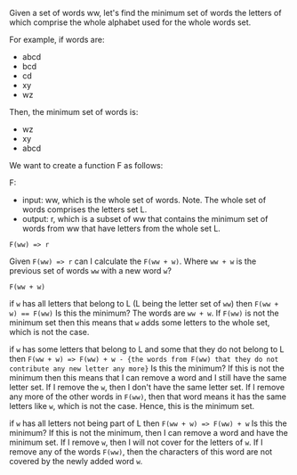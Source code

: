 Given a set of words ww, let's find the minimum set of words the letters of which comprise the whole
alphabet used for the whole words set.

For example, if words are:

- abcd
- bcd
- cd
- xy
- wz

Then, the minimum set of words is:

- wz
- xy
- abcd

We want to create a function F as follows: 

F: 

- input: ww, which is the whole set of words. Note. The whole set of words comprises the letters set L.
- output: r, which is a subset of ww that contains the minimum set of words from ww that have letters from the whole set L.
                     
`F(ww) => r`

Given `F(ww) => r` can I calculate the `F(ww + w)`. Where `ww + w` is the previous set of words `ww` with a new word `w`?

`F(ww + w)`
 
if `w` has all letters that belong to L (L being the letter set of `ww`)
   then `F(ww + w) == F(ww)`
   Is this the minimum?
   The words are `ww + w`. If `F(ww)` is not the minimum set then this means that 
   `w` adds some letters to the whole set, which is not the case.
   
if `w` has some letters that belong to L and some that they do not belong to L
   then `F(ww + w) => F(ww) + w - {the words from F(ww) that they do not contribute any new letter any more}`
   Is this the minimum? If this is not the minimum then this means that I can remove
   a word and I still have the same letter set. If I remove the `w`, then I don't have the
   same letter set. If I remove any more of the other words in `F(ww)`, then that word means it has the
   same letters like `w`, which is not the case. Hence, this is the minimum set.
   
if `w` has all letters not being part of L
   then `F(ww + w) => F(ww) + w`
   Is this the minimum? If this is not the minimum, then I can remove a word and have the minimum
   set. If I remove `w`, then I will not cover for the letters of `w`. If I remove any of the words
   `F(ww)`, then the characters of this word are not covered by the newly added word `w`.
